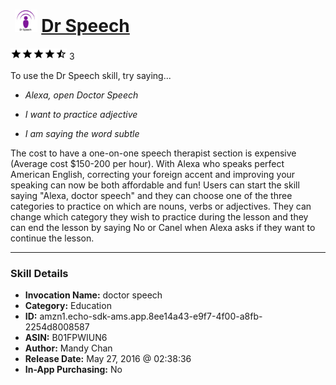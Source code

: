 # &nbsp;<img src="skill_icon" alt="Dr Speech icon" width="36"> [Dr Speech](http://alexa.amazon.com/#skills/amzn1.echo-sdk-ams.app.8ee14a43-e9f7-4f00-a8fb-2254d8008587)
![4.5 stars](../../images/ic_star_black_18dp_1x.png)![4.5 stars](../../images/ic_star_black_18dp_1x.png)![4.5 stars](../../images/ic_star_black_18dp_1x.png)![4.5 stars](../../images/ic_star_black_18dp_1x.png)![4.5 stars](../../images/ic_star_half_black_18dp_1x.png) 3

To use the Dr Speech skill, try saying...

* *Alexa, open Doctor Speech*

* *I want to practice adjective*

* *I am saying the word subtle*

The cost to have a one-on-one speech therapist section is expensive (Average cost $150-200 per hour). With Alexa who speaks perfect American English, correcting your foreign accent and improving your speaking can now be both affordable and fun! Users can start the skill saying "Alexa, doctor speech" and they can choose one of the three categories to practice on which are nouns, verbs or adjectives. They can change which category they wish to practice during the lesson and they can end the lesson by saying No or Canel when Alexa asks if they want to continue the lesson.

***

### Skill Details

* **Invocation Name:** doctor speech
* **Category:** Education
* **ID:** amzn1.echo-sdk-ams.app.8ee14a43-e9f7-4f00-a8fb-2254d8008587
* **ASIN:** B01FPWIUN6
* **Author:** Mandy Chan
* **Release Date:** May 27, 2016 @ 02:38:36
* **In-App Purchasing:** No
